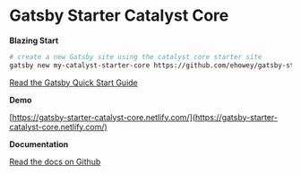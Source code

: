 # Gatsby Starter Catalyst Core

**Blazing Start**

```sh
# create a new Gatsby site using the catalyst core starter site
gatsby new my-catalyst-starter-core https://github.com/ehowey/gatsby-starter-catalyst-core
```

[Read the Gatsby Quick Start Guide](https://www.gatsbyjs.org/docs/quick-start)

**Demo**

[https://gatsby-starter-catalyst-core.netlify.com/](https://gatsby-starter-catalyst-core.netlify.com/)

**Documentation**

[Read the docs on Github](https://github.com/ehowey/gatsby-theme-catalyst)
